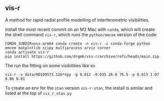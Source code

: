 vis-r
-----

A method for rapid radial profile modelling of interferometric visibilities.

Install the most recent commit on an M2 Mac with `conda`, which will create the shell command `vis-r`, which runs the `python/emcee` version of the code:
```shell
CONDA_SUBDIR=osx-arm64 conda create -n vis-r -c conda-forge python emcee matplotlib scipy multiprocess arviz corner
conda activate vis-r
pip install https://github.com/drgmk/vis-r/archive/refs/heads/main.zip
```

The run the fitting on some visibilities like so
```shell
vis-r -v data/HD109573.12m*npy -g 0.012 -0.035 26.6 76.5 -p 0.013 1.07 0.06 0.01
```

To create an env for the `stan` version `vis-r-stan`, the install is similar and listed at the top of `vis_r_stan.py`